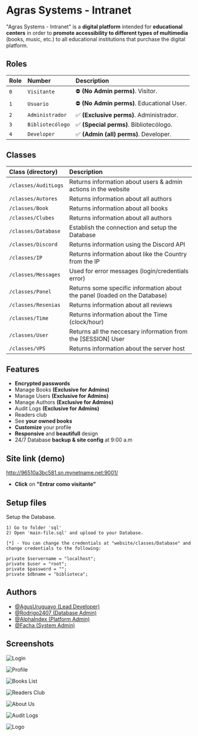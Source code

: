 
# Agras Systems - Intranet

"Agras Systems - Intranet" is a **digital platform** intended for **educational centers** in order to **promote accessibility to different types of multimedia** (books, music, etc.) to all educational institutions that purchase the digital platform.
## Roles

| Role | Number     | Description                |
| :-------- | :------- | :------------------------- |
| `0` | `Visitante` | ⛔ **(No Admin perms)**. Visitor. |
| `1` | `Usuario` | ⛔ **(No Admin perms)**. Educational User. |
| `2` | `Administrador` | ✅ **(Exclusive perms)**. Administrador. |
| `3` | `Bibliotecólogo` | ✅ **(Special perms)**. Bibliotecólogo. |
| `4` | `Developer` | ✅ **(Admin (all) perms)**. Developer. | 


## Classes

| Class (directory) | Description    
| :-------- | :------- 
| `/classes/AuditLogs` | Returns information about users & admin actions in the website | 
| `/classes/Autores` | Returns information about all authors | 
| `/classes/Book` | Returns information about all books | 
| `/classes/Clubes` | Returns information about all authors | 
| `/classes/Database` | Establish the connection and setup the Database | 
| `/classes/Discord` | Returns information using the Discord API | 
| `/classes/IP` | Returns information about like the Country from the IP | 
| `/classes/Messages` | Used for error messages (login/credentials error) | 
| `/classes/Panel` | Returns some specific information about the panel (loaded on the Database) | 
| `/classes/Resenias` | Returns information about all reviews | 
| `/classes/Time` | Returns information about the Time (clock/hour) | 
| `/classes/User` | Returns all the neccesary information from the [SESSION] User| 
| `/classes/VPS` | Returns information about the server host | 

## Features

- **Encrypted passwords**
- Manage Books **(Exclusive for Admins)**
- Manage Users **(Exclusive for Admins)**
- Manage Authors **(Exclusive for Admins)**
- Audit Logs **(Exclusive for Admins)**
- Readers club
- See **your owned books** 
- **Customize** your profile
- **Responsive** and **beautifull** design
- 24/7 Database **backup & site config** at 9:00 a.m

## Site link (demo)

http://96510a3bc581.sn.mynetname.net:9001/
- **Click** on __"Entrar como visitante"__


## Setup files

Setup the Database.

```
1) Go to folder 'sql'
2) Open 'main-file.sql' and upload to your Database.

[*] - You can change the credentials at "website/classes/Database" and change credentials to the following:

private $servername = "localhost";
private $user = "root";
private $password = "";
private $dbname = "biblioteca";
```
## Authors

- [@AgusUruguayo (Lead Developer)](https://github.com/AgusUruguayo)
- [@Rodrigo2407 (Database Admin)](https://github.com/Rodrigo2407)
- [@AlphaIndex (Platform Admin)](https://github.com/AlphaIndex)
- [@Facha (System Admin)](https://github.com/TinoTronado)



## Screenshots

![Login](https://i.imgur.com/TSssUIO.png)

![Profile](https://i.imgur.com/uc7mm8I.png)

![Books List](https://i.imgur.com/rg1O6ki.png)

![Readers Club](https://i.imgur.com/76mHbR1.png)

![About Us](https://i.imgur.com/ZBnGLnx.png)

![Audit Logs](https://i.imgur.com/zNcOawz.png)

![Logo](https://i.imgur.com/ivOXybD.png)

